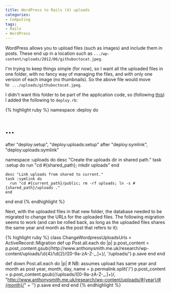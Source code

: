 ```yaml
---
title: WordPress to Rails (4) uploads
categories:
- Computing
tags:
- Rails
- WordPress
---
```

WordPress allows you to upload files (such as images) and include them in posts. These end up in a location such as <code>.../wp-content/uploads/2012/06/githuboctocat.jpeg</code>.

I'm trying to keep things simple (for now), so I want all the uploaded files in one folder, with no fancy way of managing the files, and with only one version of each image (no thumbnails). So the above file would move to  <code>.../uploads/githuboctocat.jpeg</code>.

I didn't want this folder to be part of the application code, so (following <a href="http://stackoverflow.com/questions/1287342/is-it-safe-to-use-capistrano">this</a>) I added the following to <code>deploy.rb</code>:

{% highlight ruby %}
namespace :deploy do
  # ...
  after "deploy:setup", "deploy:uploads:setup"
  after "deploy:symlink", "deploy:uploads:symlink"

  namespace :uploads do
    desc "Create the uploads dir in shared path."
    task :setup do
      run "cd #{shared_path}; mkdir uploads"
    end

    desc "Link uploads from shared to current."
    task :symlink do
      run "cd #{current_path}/public; rm -rf uploads; ln -s #{shared_path}/uploads ."
    end
  end
end
{% endhighlight %}

Next, with the uploaded files in that new folder, the database needed to be migrated to change the URLs for the uploaded files. The following migration seems to work (and can be rolled back, as long as the uploaded files shares the same year and month as the post that refers to it):

{% highlight ruby %}
class ChangeWordpressUploadsUrls < ActiveRecord::Migration
  def up
    Post.all.each do |p|
      p.post_content = p.post_content.gsub(/http:\/\/www\.anthonysmith\.me\.uk\/research\/wp-content\/uploads\/\d{4}\/\d{2}\/([0-9a-zA-Z\-_.]+)/, '/uploads/')
      p.save
    end
  end

  def down
    Post.all.each do |p|
      # NB: assumes upload has same year and month as post
      year, month, day, name = p.permalink.split('/')
      p.post_content = p.post_content.gsub(/\/uploads\/([0-9a-zA-Z\-_.]+)/, "http://www.anthonysmith.me.uk/research/wp-content/uploads/#{year}/#{month}/" + '')
      p.save
    end
  end
end
{% endhighlight %}